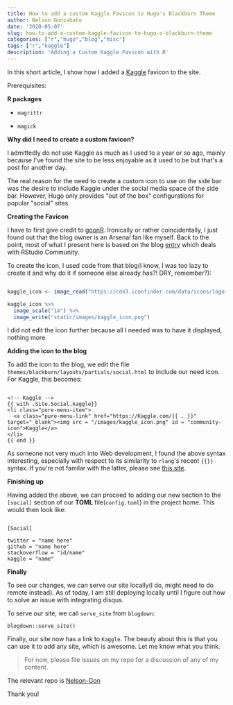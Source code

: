 ```yaml
---
title: How to add a custom Kaggle Favicon to Hugo's Blackburn Theme
author: Nelson Gonzabato
date: '2020-05-07'
slug: how-to-add-a-custom-kaggle-favicon-to-hugo-s-blackburn-theme
categories: ["r","hugo","blog","misc"]
tags: ["r","kaggle"]
description: 'Adding a Custom Kaggle Favicon with R'
---
```


In this short article, I show how I added a [Kaggle](https://www.kaggle.com) favicon to the site.

Prerequisites:

**R packages**

* `magrittr`

* `magick`

**Why did I need to create a custom favicon?**

I admittedly do not use Kaggle as much as I used to a year or so ago, mainly because I've found the site to be less enjoyable as it used to be but that's a post for another day. 

The real reason for the need to create a custom icon to use on the side bar was the desire to include Kaggle under the social media space of the side bar. However, Hugo only provides "out of the box" configurations for popular "social" sites.

**Creating the Favicon**

I have to first give credit to [goonR](https://tbradley1013.github.io/). Ironically or rather coincidentally, I just found out that the blog owner is an Arsenal fan like myself. Back to the point, most of what I present here is based on the blog [entry](https://tbradley1013.github.io/2018/08/24/add-rstudio-community-to-your-blogs-social-links/) which deals with RStudio Community.

To create the icon, I used code from that blog(I know, I was too lazy to create it and why do it if someone else already has?! DRY, remember?):

```r

kaggle_icon <- image_read("https://cdn3.iconfinder.com/data/icons/logos-and-brands-adobe/512/189_Kaggle-512.png")

kaggle_icon %>% 
  image_scale("14") %>% 
  image_write("static/images/kaggle_icon.png")

```

I did not edit the icon further because all I needed was to have it displayed, nothing more.

**Adding the icon to the blog**

To add the icon to the blog, we edit the file `themes/blackburn/layouts/partials/social.html` to include our need icon. For Kaggle, this becomes:

```

<!-- Kaggle -->
{{ with .Site.Social.kaggle}}
<li class="pure-menu-item">
  <a class="pure-menu-link" href="https://Kaggle.com/{{ . }}" target="_blank"><img src = "/images/kaggle_icon.png" id = "community-icon">Kaggle</a>
</li>
{{ end }}

```

As someone not very much into Web development, I found the above syntax interesting, especially with respect to its similarity to `rlang`'s recent `{{}}` syntax. If you're not familar with the latter, please see [this site](https://www.tidyverse.org/blog/2019/06/rlang-0-4-0/).

**Finishing up**

Having added the above, we can proceed to adding our new section to the `[social]` section of our **TOML** file(`config.toml`) in the project home. This would then look like:

```

[Social]

twitter = "name here"
github = "name here"
stackoverflow = "id/name"
kaggle = "name"

```

**Finally**

To see our changes, we can serve our site locally(I do, might need to do remote instead). As of today, I am still deploying locally until I figure out how to solve an issue with integrating disqus.

To serve our site, we call `serve_site` from `blogdown`:

`blogdown::serve_site()`

Finally, our site now has a link to `Kaggle`. The beauty about this is that you can use it to add any site, which is awesome. Let me know what you think. 

>For now, please file issues on my repo for a discussion of any of my content.

The relevant repo is [Nelson-Gon](https://www.github.com/nelson-gon.github.io)

Thank you!